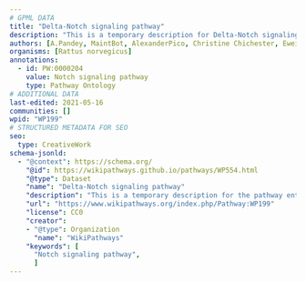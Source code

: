 ```yaml
---
# GPML DATA
title: "Delta-Notch signaling pathway"
description: "This is a temporary description for Delta-Notch signaling pathway"
authors: [A.Pandey, MaintBot, AlexanderPico, Christine Chichester, Eweitz]
organisms: [Rattus norvegicus]
annotations:
  - id: PW:0000204
    value: Notch signaling pathway
    type: Pathway Ontology
# ADDITIONAL DATA
last-edited: 2021-05-16
communities: []
wpid: "WP199"
# STRUCTURED METADATA FOR SEO
seo:
  type: CreativeWork
schema-jsonld:
  - "@context": https://schema.org/
    "@id": https://wikipathways.github.io/pathways/WP554.html
    "@type": Dataset
    "name": "Delta-Notch signaling pathway"
    "description": "This is a temporary description for the pathway entitled: Delta-Notch signaling pathway"
    "url": "https://www.wikipathways.org/index.php/Pathway:WP199"
    "license": CC0
    "creator":
    - "@type": Organization
      "name": "WikiPathways"
    "keywords": [
      "Notch signaling pathway",
      ]
---
```

